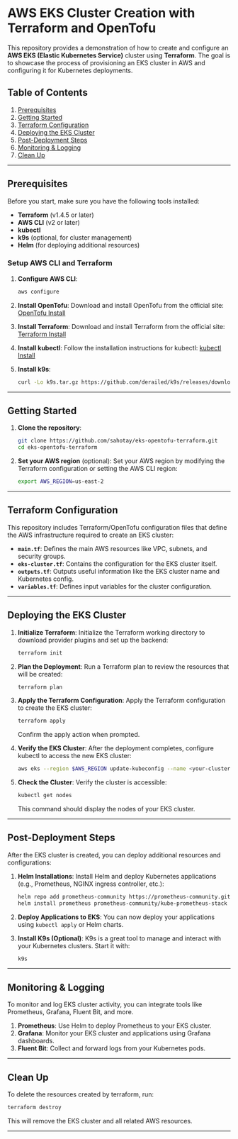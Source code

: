 # AWS EKS Cluster Creation with Terraform and OpenTofu

This repository provides a demonstration of how to create and configure an **AWS EKS (Elastic Kubernetes Service)** cluster using **Terraform**. The goal is to showcase the process of provisioning an EKS cluster in AWS and configuring it for Kubernetes deployments.

## Table of Contents
1. [Prerequisites](#prerequisites)
2. [Getting Started](#getting-started)
3. [Terraform Configuration](#terrafrom-configuration)
4. [Deploying the EKS Cluster](#deploying-the-eks-cluster)
5. [Post-Deployment Steps](#post-deployment-steps)
6. [Monitoring & Logging](#monitoring--logging)
7. [Clean Up](#clean-up)

---

## Prerequisites

Before you start, make sure you have the following tools installed:

- **Terraform** (v1.4.5 or later)
- **AWS CLI** (v2 or later)
- **kubectl**
- **k9s** (optional, for cluster management)
- **Helm** (for deploying additional resources)

### Setup AWS CLI and Terraform
1. **Configure AWS CLI**:
   ```bash
   aws configure
   ```

2. **Install OpenTofu**:
   Download and install OpenTofu from the official site: [OpenTofu Install](https://opentofu.org/docs/intro/install)

3. **Install Terraform**:
   Download and install Terraform from the official site: [Terraform Install](https://www.terraform.io/downloads.html)

4. **Install kubectl**:
   Follow the installation instructions for kubectl: [kubectl Install](https://kubernetes.io/docs/tasks/tools/install-kubectl/)

5. **Install k9s**:
   ```bash
   curl -Lo k9s.tar.gz https://github.com/derailed/k9s/releases/download/v0.27.4/k9s_Linux_x86_64.tar.gz &&    tar -xvf k9s.tar.gz -C /usr/local/bin &&    rm k9s.tar.gz
   ```

---

## Getting Started

1. **Clone the repository**:
   ```bash
   git clone https://github.com/sahotay/eks-opentofu-terraform.git
   cd eks-opentofu-terraform
   ```

2. **Set your AWS region** (optional):
   Set your AWS region by modifying the Terraform configuration or setting the AWS CLI region:
   ```bash
   export AWS_REGION=us-east-2
   ```

---

## Terraform Configuration

This repository includes Terraform/OpenTofu configuration files that define the AWS infrastructure required to create an EKS cluster:

- **`main.tf`**: Defines the main AWS resources like VPC, subnets, and security groups.
- **`eks-cluster.tf`**: Contains the configuration for the EKS cluster itself.
- **`outputs.tf`**: Outputs useful information like the EKS cluster name and Kubernetes config.
- **`variables.tf`**: Defines input variables for the cluster configuration.

---

## Deploying the EKS Cluster

1. **Initialize Terraform**:
   Initialize the Terraform working directory to download provider plugins and set up the backend:
   ```bash
   terraform init
   ```

2. **Plan the Deployment**:
   Run a Terraform plan to review the resources that will be created:
   ```bash
   terraform plan
   ```

3. **Apply the Terraform Configuration**:
   Apply the Terraform configuration to create the EKS cluster:
   ```bash
   terraform apply
   ```
   Confirm the apply action when prompted.

4. **Verify the EKS Cluster**:
   After the deployment completes, configure kubectl to access the new EKS cluster:
   ```bash
   aws eks --region $AWS_REGION update-kubeconfig --name <your-cluster-name>
   ```

5. **Check the Cluster**:
   Verify the cluster is accessible:
   ```bash
   kubectl get nodes
   ```

   This command should display the nodes of your EKS cluster.

---

## Post-Deployment Steps

After the EKS cluster is created, you can deploy additional resources and configurations:

1. **Helm Installations**:
   Install Helm and deploy Kubernetes applications (e.g., Prometheus, NGINX ingress controller, etc.):
   ```bash
   helm repo add prometheus-community https://prometheus-community.github.io/helm-charts
   helm install prometheus prometheus-community/kube-prometheus-stack
   ```

2. **Deploy Applications to EKS**:
   You can now deploy your applications using `kubectl apply` or Helm charts.

3. **Install K9s (Optional)**:
   K9s is a great tool to manage and interact with your Kubernetes clusters. Start it with:
   ```bash
   k9s
   ```

---

## Monitoring & Logging

To monitor and log EKS cluster activity, you can integrate tools like Prometheus, Grafana, Fluent Bit, and more.

1. **Prometheus**: Use Helm to deploy Prometheus to your EKS cluster.
2. **Grafana**: Monitor your EKS cluster and applications using Grafana dashboards.
3. **Fluent Bit**: Collect and forward logs from your Kubernetes pods.

---

## Clean Up

To delete the resources created by terraform, run:

```bash
terraform destroy
```

This will remove the EKS cluster and all related AWS resources.

---
